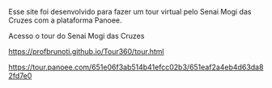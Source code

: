 Esse site foi desenvolvido para fazer um tour virtual pelo Senai Mogi das Cruzes com a plataforma Panoee.

Acesso o tour do Senai Mogi das Cruzes

https://profbrunoti.github.io/Tour360/tour.html

https://tour.panoee.com/651e06f3ab514b41efcc02b3/651eaf2a4eb4d63da82fd7e0
